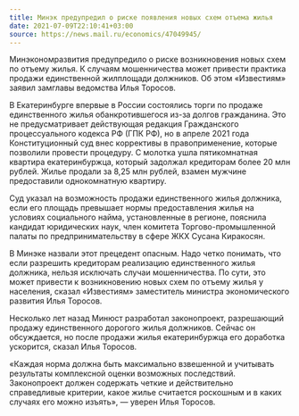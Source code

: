 ```yaml
---
title: Минэк предупредил о риске появления новых схем отъема жилья
date: 2021-07-09T22:10:41+03:00
source: https://news.mail.ru/economics/47049945/
---
```


Минэкономразвития предупредило о риске возникновения новых схем по отъему жилья. К случаям мошенничества может привести практика продажи единственной жилплощади должников. Об этом «Известиям» заявил замглавы ведомства Илья Торосов.

В Екатеринбурге впервые в России состоялись торги по продаже единственного жилья обанкротившегося из-за долгов гражданина. Это не предусматривает действующая редакция Гражданского процессуального кодекса РФ (ГПК РФ), но в апреле 2021 года Конституционный суд внес коррективы в правоприменение, которые позволили провести процедуру. С молотка ушла пятикомнатная квартира екатеринбуржца, который задолжал кредиторам более 20 млн рублей. Жилье продали за 8,25 млн рублей, взамен мужчине предоставили однокомнатную квартиру.

Суд указал на возможность продажи единственного жилья должника, если его площадь превышает нормы предоставления жилья на условиях социального найма, установленные в регионе, пояснила кандидат юридических наук, член комитета Торгово-промышленной палаты по предпринимательству в сфере ЖКХ Сусана Киракосян.

В Минэке назвали этот прецедент опасным. Надо четко понимать, что если разрешить кредиторам реализацию единственного жилья должника, нельзя исключать случаи мошенничества. По сути, это может привести к возникновению новых схем по отъему жилья у населения, сказал «Известиям» заместитель министра экономического развития Илья Торосов.

Несколько лет назад Минюст разработал законопроект, разрешающий продажу единственного дорогого жилья должников. Сейчас он обсуждается, но после продажи жилья екатеринбуржца его доработка ускорится, сказал Илья Торосов.

«Каждая норма должна быть максимально взвешенной и учитывать результаты комплексной оценки возможных последствий. Законопроект должен содержать четкие и действительно справедливые критерии, какое жилье считается роскошным и в каких случаях его можно изъять», — уверен Илья Торосов.